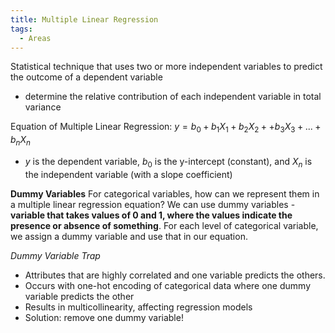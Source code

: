 ```yaml
---
title: Multiple Linear Regression
tags:
  - Areas
---
```

Statistical technique that uses two or more independent variables to predict the outcome of a dependent variable
- determine the relative contribution of each independent variable in total variance

Equation of Multiple Linear Regression:
$y = b_0 + b_1X_1 + b_2X_2 + + b_3X_3 + ... + b_nX_n$
- $y$ is the dependent variable, $b_0$ is the y-intercept (constant), and $X_n$ is the independent variable (with a slope coefficient)

**Dummy Variables**
For categorical variables, how can we represent them in a multiple linear regression equation? We can use dummy variables - **variable that takes values of 0 and 1, where the values indicate the presence or absence of something**. For each level of categorical variable, we assign a dummy variable and use that in our equation.

*Dummy Variable Trap*
- Attributes that are highly correlated and one variable predicts the others.
- Occurs with one-hot encoding of categorical data where one dummy variable predicts the other
- Results in multicollinearity, affecting regression models
- Solution: remove one dummy variable!
